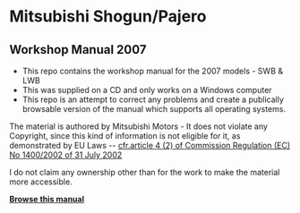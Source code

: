 # Mitsubishi Shogun/Pajero

## Workshop Manual 2007

- This repo contains the workshop manual for the 2007 models - SWB & LWB
- This was supplied on a CD and only works on a Windows computer
- This repo is an attempt to correct any problems and create a publically browsable version of the manual which supports all operating systems.

The material is authored by Mitsubishi Motors - It does not violate any Copyright, since this kind of information is not eligible for it, as demonstrated by EU Laws -- [cfr.article 4 (2) of Commission Regulation (EC) No 1400/2002 of 31 July 2002](http://www.aftermarket.ch/de/docsDownload/gvo-text_1400-2002_en.pdf)

I do not claim any ownership other than for the work to make the material more accessible.

**[Browse this manual]()**
